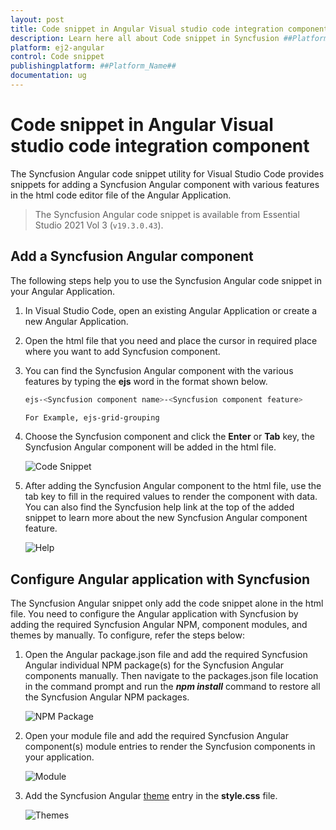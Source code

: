 ```yaml
---
layout: post
title: Code snippet in Angular Visual studio code integration component | Syncfusion
description: Learn here all about Code snippet in Syncfusion ##Platform_Name## Visual studio code integration component of Syncfusion Essential JS 2 and more.
platform: ej2-angular
control: Code snippet 
publishingplatform: ##Platform_Name##
documentation: ug
---
```


# Code snippet in Angular Visual studio code integration component

The Syncfusion Angular code snippet utility for Visual Studio Code provides snippets for adding a Syncfusion Angular component with various features in the html code editor file of the Angular Application.

   > The Syncfusion Angular code snippet is available from Essential Studio 2021 Vol 3 (`v19.3.0.43`).

## Add a Syncfusion Angular component

The following steps help you to use the Syncfusion Angular code snippet in your Angular Application.

1. In Visual Studio Code, open an existing Angular Application or create a new Angular Application.

2. Open the html file that you need and place the cursor in required place where you want to add Syncfusion component.

3. You can find the Syncfusion Angular component with the various features by typing the **ejs** word in the format shown below.

    ```bash
    ejs-<Syncfusion component name>-<Syncfusion component feature>

    For Example, ejs-grid-grouping
    ```
4. Choose the Syncfusion component and click the **Enter** or **Tab** key, the Syncfusion Angular component will be added in the html file.

    ![Code Snippet](images/codesnippet.gif)

5. After adding the Syncfusion Angular component to the html file, use the tab key to fill in the required values to render the component with data. You can also find the Syncfusion help link at the top of the added snippet to learn more about the new Syncfusion Angular component feature.

    ![Help](images/Help.png)

## Configure Angular application with Syncfusion

The Syncfusion Angular snippet only add the code snippet alone in the html file. You need to configure the Angular application with Syncfusion by adding the required Syncfusion Angular NPM, component modules, and themes by manually. To configure, refer the steps below:

1. Open the Angular package.json file and add the required Syncfusion Angular individual NPM package(s) for the Syncfusion Angular components manually. Then navigate to the packages.json file location in the command prompt and run the ***npm install*** command to restore all the Syncfusion Angular NPM packages.

    ![NPM Package](images/NPM.png)

2. Open your module file and add the required Syncfusion Angular component(s) module entries to render the Syncfusion components in your application.

    ![Module](images/Module.png)

3. Add the Syncfusion Angular [theme](https://ej2.syncfusion.com/documentation/appearance/theme/) entry in the **style.css** file.

    ![Themes](images/Themes-Snippet.png)